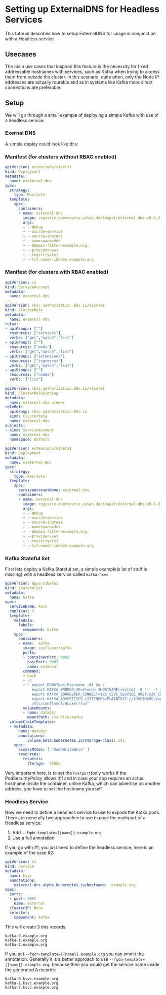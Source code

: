 # Setting up ExternalDNS for Headless Services 

This tutorial describes how to setup ExternalDNS for usage in conjunction with a Headless service.

## Usecases
The main use cases that inspired this feature is the necessity for fixed addressable hostnames with services, such as Kafka when trying to access them from outside the cluster. In this scenario, quite often, only the Node IP addresses are actually routable and as in systems like Kafka more direct connections are preferable.

## Setup

We will go through a small example of deploying a simple Kafka with use of a headless service.

### Exernal DNS

A simple deploy could look like this:
### Manifest (for clusters without RBAC enabled)
```yaml
apiVersion: extensions/v1beta1
kind: Deployment
metadata:
  name: exeternal-dns
spec:
  strategy:
    type: Recreate
  template:
    spec:
      containers:
      - name: external-dns
        image: registry.opensource.zalan.do/teapot/external-dns:v0.5.3
        args:
        - --debug
        - --source=service
        - --source=ingress
        - --namespace=dev
        - --domain-filter=example.org. 
        - --provider=aws
        - --registry=txt
        - --txt-owner-id=dev.example.org
```

### Manifest (for clusters with RBAC enabled)
```yaml
apiVersion: v1
kind: ServiceAccount
metadata:
  name: external-dns
---
apiVersion: rbac.authorization.k8s.io/v1beta1
kind: ClusterRole
metadata:
  name: external-dns
rules:
- apiGroups: [""]
  resources: ["services"]
  verbs: ["get","watch","list"]
- apiGroups: [""]
  resources: ["pods"]
  verbs: ["get","watch","list"]
- apiGroups: ["extensions"] 
  resources: ["ingresses"] 
  verbs: ["get","watch","list"]
- apiGroups: [""]
  resources: ["nodes"]
  verbs: ["list"]
---
apiVersion: rbac.authorization.k8s.io/v1beta1
kind: ClusterRoleBinding
metadata:
  name: external-dns-viewer
roleRef:
  apiGroup: rbac.authorization.k8s.io
  kind: ClusterRole
  name: external-dns
subjects:
- kind: ServiceAccount
  name: external-dns
  namespace: default
---
apiVersion: extensions/v1beta1
kind: Deployment
metadata:
  name: exeternal-dns
spec:
  strategy:
    type: Recreate
  template:
    spec:
      serviceAccountName: external-dns
      containers:
      - name: external-dns
        image: registry.opensource.zalan.do/teapot/external-dns:v0.5.3
        args:
        - --debug
        - --source=service
        - --source=ingress
        - --namespace=dev
        - --domain-filter=example.org. 
        - --provider=aws
        - --registry=txt
        - --txt-owner-id=dev.example.org
```


### Kafka Stateful Set

First lets deploy a Kafka Stateful set, a simple example(a lot of stuff is missing) with a headless service called `kafka-hsvc`

```yaml
apiVersion: apps/v1beta1
kind: StatefulSet
metadata:
  name: kafka
spec:
  serviceName: ksvc
  replicas: 3
  template:
    metadata:
      labels:
        component: kafka
    spec:
      containers:
      - name:  kafka        
        image: confluent/kafka
        ports:
        - containerPort: 9092
          hostPort: 9092
          name: external
        command:
        - bash
        - -c
        - " export DOMAIN=$(hostname -d) && \
            export KAFKA_BROKER_ID=$(echo $HOSTNAME|rev|cut -d '-' -f 1|rev) && \
            export KAFKA_ZOOKEEPER_CONNECT=$ZK_CSVC_SERVICE_HOST:$ZK_CSVC_SERVICE_PORT && \
            export KAFKA_ADVERTISED_LISTENERS=PLAINTEXT://$HOSTNAME.example.org:9092 && \
            /etc/confluent/docker/run"
        volumeMounts:
        - name: datadir
          mountPath: /var/lib/kafka
  volumeClaimTemplates:
  - metadata:
      name: datadir
      annotations:
          volume.beta.kubernetes.io/storage-class: st1
    spec:
      accessModes: [ "ReadWriteOnce" ]
      resources:
        requests:
          storage:  500Gi
```
Very important here, is to set the `hostport`(only works if the PodSecurityPolicy allows it)! and in case your app requires an actual hostname inside the container, unlike Kafka, which can advertise on another address, you have to set the hostname yourself.

### Headless Service

Now we need to define a headless service to use to expose the Kafka pods. There are generally two approaches to use expose the nodeport of a Headless service:

1. Add `--fqdn-template={{name}}.example.org`
2. Use a full annotation 

If you go with #1, you just need to define the headless service, here is an example of the case #2:

```yaml
apiVersion: v1
kind: Service
metadata:
  name: ksvc
  annotations:
    external-dns.alpha.kubernetes.io/hostname:  example.org
spec:
  ports:
  - port: 9092
    name: external
  clusterIP: None
  selector:
    component: kafka
```
This will create 3 dns records:
```
kafka-0.example.org
kafka-1.example.org
kafka-2.example.org
```

If you set `--fqdn-template={{name}}.example.org` you can ommit the annotation.
Generally it is a better approach to use  `--fqdn-template={{name}}.example.org`, because then
you would get the service name inside the generated A records:

```
kafka-0.ksvc.example.org
kafka-1.ksvc.example.org
kafka-2.ksvc.example.org
```


